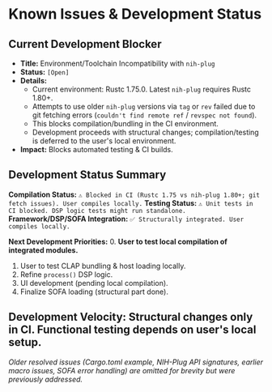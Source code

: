 # Known Issues & Development Status

## Current Development Blocker

*   **Title:** Environment/Toolchain Incompatibility with `nih-plug`
*   **Status:** `[Open]`
*   **Details:**
    *   Current environment: Rustc 1.75.0. Latest `nih-plug` requires Rustc 1.80+.
    *   Attempts to use older `nih-plug` versions via `tag` or `rev` failed due to git fetching errors (`couldn't find remote ref` / `revspec not found`).
    *   This blocks compilation/bundling in the CI environment.
    *   Development proceeds with structural changes; compilation/testing is deferred to the user's local environment.
*   **Impact:** Blocks automated testing & CI builds.

## Development Status Summary

**Compilation Status:** `⚠️ Blocked in CI (Rustc 1.75 vs nih-plug 1.80+; git fetch issues). User compiles locally.`
**Testing Status:** `⚠️ Unit tests in CI blocked. DSP logic tests might run standalone.`
**Framework/DSP/SOFA Integration:** `✅ Structurally integrated. User compiles locally.`

**Next Development Priorities:**
0.  **User to test local compilation of integrated modules.**
1.  User to test CLAP bundling & host loading locally.
2.  Refine `process()` DSP logic.
3.  UI development (pending local compilation).
4.  Finalize SOFA loading (structural part done).

**Development Velocity:** Structural changes only in CI. Functional testing depends on user's local setup.
---
*Older resolved issues (Cargo.toml example, NIH-Plug API signatures, earlier macro issues, SOFA error handling) are omitted for brevity but were previously addressed.*